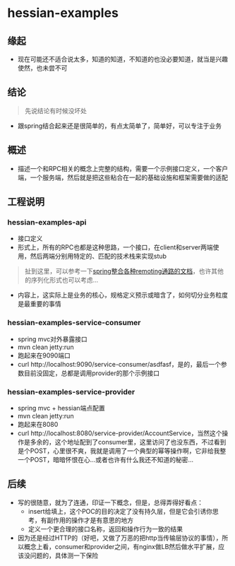 # hessian-examples

## 缘起

* 现在可能还不适合说太多，知道的知道，不知道的也没必要知道，就当是兴趣使然，也未尝不可

## 结论

> 先说结论有时候没坏处

* 跟spring结合起来还是很简单的，有点太简单了，简单好，可以专注于业务

## 概述

* 描述一个和RPC相关的概念上完整的结构，需要一个示例接口定义，一个客户端，一个服务端，然后就是把这些粘合在一起的基础设施和框架需要做的适配

## 工程说明

### hessian-examples-api

* 接口定义
* 形式上，所有的RPC也都是这种思路，一个接口，在client和server两端使用，然后两端分别用特定的、匹配的技术栈来实现stub

> 扯到这里，可以参考一下[spring整合各种remoting通路的文档](http://docs.spring.io/spring/docs/current/spring-framework-reference/html/remoting.html)，也许其他的序列化形式也可以考虑...

* 内容上，这实际上是业务的核心，规格定义预示或暗含了，如何切分业务粒度是最重要的事情

### hessian-examples-service-consumer

* spring mvc对外暴露接口
* mvn clean jetty:run 
* 跑起来在9090端口
* curl http://localhost:9090/service-consumer/asdfasf，是的，最后一个参数目前没固定，总都是调用provider的那个示例接口

### hessian-examples-service-provider

* spring mvc + hessian端点配置
* mvn clean jetty:run
* 跑起来在8080
* curl http://localhost:8080/service-provider/AccountService，当然这个操作是多余的，这个地址配到了consumer里，这里访问了也没东西，不过看到是个POST，心里很不爽，我就是调用了一个典型的幂等操作啊，它非给我整一个POST，暗暗怀恨在心...或者也许有什么我还不知道的秘密...

## 后续

* 写的很随意，就为了连通，印证一下概念，但是，总得弄得好看点：
  * insert给填上，这个POC的目的决定了没有持久层，但是它会引诱你思考，有副作用的操作才是有意思的地方
  * 定义一个更合理的接口名称，返回和操作行为一致的结果
* 因为还是经过HTTP的（好吧，又做了万恶的把http当传输层协议的事情），所以概念上看，consumer和provider之间，有nginx做LB然后做水平扩展，应该没问题的，具体测一下保险
